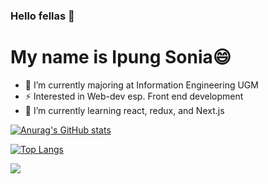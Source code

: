 ### Hello fellas 👋
# My name is Ipung Sonia😄

- 🔭 I’m currently majoring at Information Engineering UGM
- ⚡ Interested in Web-dev esp. Front end development
- 🌱 I’m currently learning react, redux, and Next.js


[![Anurag's GitHub stats](https://github-readme-stats.vercel.app/api?username=ipungsonia&theme=dark&show_icons=true)](https://github.com/ipungsonia/github-readme-stats)

[![Top Langs](https://github-readme-stats.vercel.app/api/top-langs/?username=ipungsonia&theme=dark&show_icons=true)](https://github.com/ipungsonia/github-readme-stats)

![](https://komarev.com/ghpvc/?username=your-github-ipungsonia)
<!--
**ipungsonia/ipungsonia** is a ✨ _special_ ✨ repository because its `README.md` (this file) appears on your GitHub profile.

Here are some ideas to get you started:

- 🔭 I’m currently working on ...
- 🌱 I’m currently learning ...
- 👯 I’m looking to collaborate on ...
- 🤔 I’m looking for help with ...
- 💬 Ask me about ...
- 📫 How to reach me: ...
- 😄 Pronouns: ...
- ⚡ Fun fact: ...
-->
